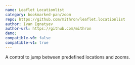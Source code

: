 ```yaml
---
name: Leaflet Locationlist
category: bookmarked-pan/zoom
repo: https://github.com/mithron/leaflet.locationlist
author: Ivan Ignatyev
author-url: https://github.com/mithron
demo: 
compatible-v0: false
compatible-v1: true
---
```


A control to jump between predefined locations and zooms.

